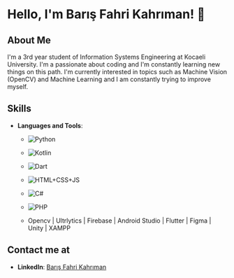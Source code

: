 # Hello, I'm Barış Fahri Kahrıman! 👋



## About Me
I'm a 3rd year student of Information Systems Engineering at Kocaeli University. I'm a passionate about coding and I'm constantly learning new things on this path.
I'm currently interested in topics such as Machine Vision (OpenCV) and Machine Learning and I am constantly trying to improve myself.

## Skills
- **Languages and Tools**:
  
  - ![Python](https://img.shields.io/badge/Python-green?style=flat-square)
  - ![Kotlin](https://img.shields.io/badge/Kotlin-green?style=flat-square)
  - ![Dart](https://img.shields.io/badge/Dart-green?style=flat-square)
  - ![HTML+CSS+JS](https://img.shields.io/badge/HTML%2BCSS%2BJS-green?style=flat-square)
  - ![C#](https://img.shields.io/badge/C%23-yellow?style=flat-square)
  - ![PHP](https://img.shields.io/badge/PHP-yellow?style=flat-square)

  - Opencv | Ultrlytics | Firebase | Android Studio | Flutter | Figma | Unity | XAMPP 


  



## Contact me at
- **LinkedIn**: [Barış Fahri Kahrıman](https://www.linkedin.com/in/bar%C4%B1%C5%9F-fahri-kahr%C4%B1man/)


